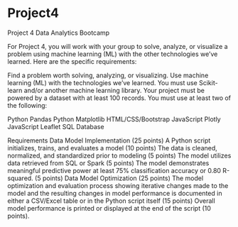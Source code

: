 # Project4
Project 4 Data Analytics Bootcamp

For Project 4, you will work with your group to solve, analyze, or visualize a problem using machine learning (ML) with the other technologies we’ve learned. Here are the specific requirements:

Find a problem worth solving, analyzing, or visualizing.
Use machine learning (ML) with the technologies we’ve learned.
You must use Scikit-learn and/or another machine learning library.
Your project must be powered by a dataset with at least 100 records.
You must use at least two of the following:

Python Pandas
Python Matplotlib
HTML/CSS/Bootstrap
JavaScript Plotly
JavaScript Leaflet
SQL Database


Requirements Data Model Implementation (25 points) A Python script initializes, trains, and evaluates a model (10 points) The data is cleaned, normalized, and standardized prior to modeling (5 points) The model utilizes data retrieved from SQL or Spark (5 points) The model demonstrates meaningful predictive power at least 75% classification accuracy or 0.80 R-squared. (5 points) Data Model Optimization (25 points) The model optimization and evaluation process showing iterative changes made to the model and the resulting changes in model performance is documented in either a CSV/Excel table or in the Python script itself (15 points) Overall model performance is printed or displayed at the end of the script (10 points).
